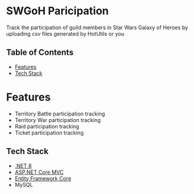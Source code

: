 # SWGoH Paricipation

Track the participation of guild members in Star Wars Galaxy of Heroes by uploading csv files generated by HotUtils or you

## Table of Contents

- [Features](#features)
- [Tech Stack](#tech-stack)

# Features

- Territory Battle participation tracking
- Territory War participation tracking
- Raid participation tracking
- Ticket participation tracking

## Tech Stack

- [.NET 8](https://dotnet.microsoft.com/)
- [ASP.NET Core MVC](https://learn.microsoft.com/en-us/aspnet/core/mvc/overview)
- [Entity Framework Core](https://learn.microsoft.com/en-us/ef/core/)
- MySQL
